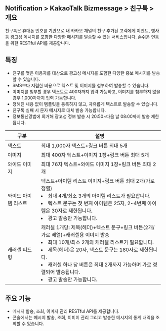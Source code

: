 ## Notification > KakaoTalk Bizmessage > 친구톡 > 개요

친구톡은 휴대폰 번호를 기반으로 내 카카오 채널의 친구 추가된 고객에게 이벤트, 행사 등 광고성 메시지를 포함한 다양한 메시지를 발송할 수 있는 서비스입니다.
손쉬운 연동을 위한 RESTful API를 제공합니다.

## 특징
* 친구를 맺은 이용자를 대상으로 광고성 메시지를 포함한 다양한 홍보 메시지를 발송할 수 있습니다.
* SMS보다 저렴한 비용으로 텍스트 및 이미지를 첨부하여 발송할 수 있습니다.
* 이미지를 첨부할 경우 텍스트로 400자까지 입력 가능하고, 이미지를 첨부하지 않을 경우 1,000자까지 입력 가능합니다.
* 정해진 내용 없이 템플릿을 등록하지 않고, 자유롭게 텍스트로 발송할 수 있습니다.
* 친구톡 실패 시 문자 메시지로 대체 발송 가능합니다.
* 정보통신망법에 의거해 광고성 정보 발송 시 20:50~다음 날 08:00까지 발송 제한됩니다.

|구분	|설명|
|-- |-- |
|텍스트	|최대 1,000자 텍스트+링크 버튼 최대 5개|
|이미지	|최대 400자 텍스트+이미지 1장+링크 버튼 최대 5개|
|와이드 이미지	|최대 76자 텍스트+와이드 이미지 1장+링크 버튼 최대 2개|
|와이드 아이템 리스트|	텍스트+아이템 리스트 이미지+링크 버튼 최대 2개(가로 정렬)<br><li>최대 4개/최소 3개의 아이템 리스트가 필요합니다.</li><li>텍스트 문구는 첫 번째 아이템은 25자, 2~4번째 아이템은 30자로 제한됩니다.</li><li>광고 발송만 가능합니다.</li>|
|캐러셀 피드형|	캐러셀 1개당: 제목(헤더)+텍스트 문구+링크 버튼(2개/가로 배열)+캐러셀용 이미지 발송<li>최대 10개/최소 2개의 캐러셀 리스트가 필요합니다.</li><li>제목(헤더)은 20자, 텍스트 문구는 180자로 제한됩니다.</li><li>캐러셀 하나 당 버튼은 최대 2개까지 가능하며 가로 정렬되어 발송됩니다.</li><li>광고 발송만 가능합니다.</li>

## 주요 기능
* 메시지 발송, 조회, 이미지 관리 RESTful API를 제공합니다.
* 콘솔에서는 메시지 발송, 조회, 이미지 관리 그리고 발송한 메시지의 통계 내역을 조회할 수 있습니다.
